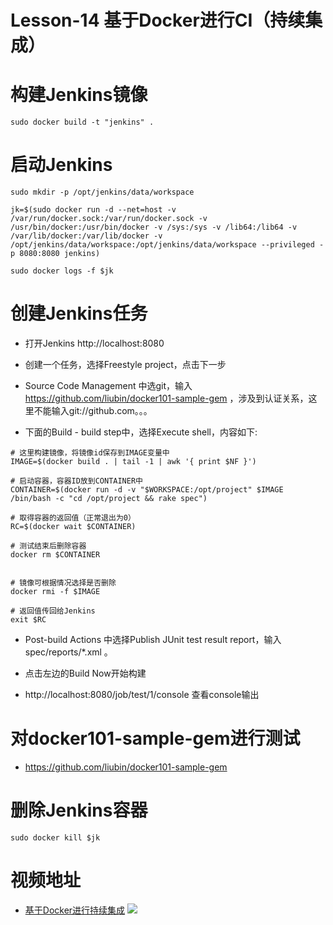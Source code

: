 # Lesson-14 基于Docker进行CI（持续集成）


# 构建Jenkins镜像


```
sudo docker build -t "jenkins" .

```

# 启动Jenkins

```
sudo mkdir -p /opt/jenkins/data/workspace

jk=$(sudo docker run -d --net=host -v /var/run/docker.sock:/var/run/docker.sock -v /usr/bin/docker:/usr/bin/docker -v /sys:/sys -v /lib64:/lib64 -v /var/lib/docker:/var/lib/docker -v /opt/jenkins/data/workspace:/opt/jenkins/data/workspace --privileged -p 8080:8080 jenkins)

sudo docker logs -f $jk
```

# 创建Jenkins任务

- 打开Jenkins http://localhost:8080

- 创建一个任务，选择Freestyle project，点击下一步

- Source Code Management 中选git，输入 https://github.com/liubin/docker101-sample-gem ，涉及到认证关系，这里不能输入git://github.com。。。

- 下面的Build - build step中，选择Execute shell，内容如下:

```
# 这里构建镜像，将镜像id保存到IMAGE变量中
IMAGE=$(docker build . | tail -1 | awk '{ print $NF }')

# 启动容器，容器ID放到CONTAINER中
CONTAINER=$(docker run -d -v "$WORKSPACE:/opt/project" $IMAGE /bin/bash -c "cd /opt/project && rake spec")

# 取得容器的返回值（正常退出为0）
RC=$(docker wait $CONTAINER)

# 测试结束后删除容器
docker rm $CONTAINER


# 镜像可根据情况选择是否删除
docker rmi -f $IMAGE

# 返回值传回给Jenkins
exit $RC

```

- Post-build Actions 中选择Publish JUnit test result report，输入 spec/reports/*.xml 。

- 点击左边的Build Now开始构建

- http://localhost:8080/job/test/1/console 查看console输出

# 对docker101-sample-gem进行测试

- https://github.com/liubin/docker101-sample-gem


# 删除Jenkins容器

```
sudo docker kill $jk
```


# 视频地址

* [基于Docker进行持续集成](http://www.kaikeba.com/kkb/kaikeba/content_video.html?vId=2749)
![](http://video.kk8.cdn.bj.xs3cnc.com/2c/i/covers/Docker30.jpg)



